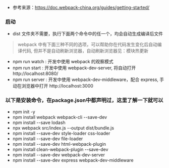 * 参考来源：https://doc.webpack-china.org/guides/getting-started/

### 启动
* dist 文件夹不需要，执行下面两个命令中的任一个，均会自动生成编译后文件
> webpack 中有下面三种不同的选项，可以帮助你在代码发生变化后自动编译代码, 但并不是自动刷新浏览器，自动刷新浏览器见：模块热更新
* npm run watch : 开发中使用 webpack 的观察模式
* npm run start : 开发中使用 webpack-dev-server, 将自动打开 http://localhost:8080/
* npm run server : 开发中使用 webpack-dev-middleware，配合 express, 手动在浏览器中打开 http://localhost:3000

### 以下是安装命令，在package.json中都声明过，这里了解一下就可以
* npm init -y
* npm install webpack webpack-cli --save-dev
* npm install --save lodash
* npx webpack src/index.js --output dist/bundle.js
* npm install --save-dev style-loader css-loader
* npm install --save-dev file-loader
* npm install --save-dev html-webpack-plugin
* npm install clean-webpack-plugin --save-dev
* npm install --save-dev webpack-dev-server
* npm install --save-dev express webpack-dev-middleware

